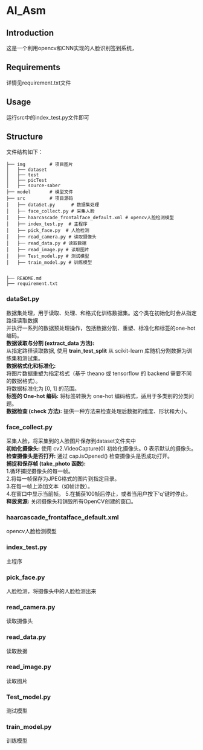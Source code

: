 # AI_Asm
## Introduction
这是一个利用opencv和CNN实现的人脸识别签到系统，

## Requirements
详情见requirement.txt文件
## Usage
运行src中的index_test.py文件即可

## Structure
文件结构如下：
```
├── img         # 项目图片
│   ├── dataset
│   ├── test
│   ├── picTest
│   ├── source-saber
├── model       # 模型文件
├── src         # 项目源码
│   ├── dataSet.py      # 数据集处理
│   ├── face_collect.py # 采集人脸 
│   ├── haarcascade_frontalface_default.xml # opencv人脸检测模型
│   ├── index_test.py  # 主程序
│   ├── pick_face.py  # 人脸检测
│   ├── read_camera.py # 读取摄像头
│   ├── read_data.py # 读取数据
│   ├── read_image.py # 读取图片
│   ├── Test_model.py # 测试模型
│   ├── train_model.py # 训练模型
    

├── README.md
├── requirement.txt
```
### dataSet.py
数据集处理，用于读取、处理、和格式化训练数据集。这个类在初始化时会从指定路径读取数据
<br>
并执行一系列的数据预处理操作，包括数据分割、重塑、标准化和标签的one-hot编码。
<br>
**数据读取与分割 (extract_data 方法):**
<br>
从指定路径读取数据,
使用 **train_test_split** 从 scikit-learn 库随机分割数据为训练集和测试集。
<br>
**数据格式化和标准化:**
<br>
将图片数据重塑为指定格式（基于 theano 或 tensorflow 的 backend 需要不同的数据格式）。
<br>
将数据标准化为 [0, 1] 的范围。
<br>
**标签的 One-hot 编码:**
将标签转换为 one-hot 编码格式，适用于多类别的分类问题。
<br>
**数据检查 (check 方法):**
提供一种方法来检查处理后数据的维度、形状和大小。
### face_collect.py
采集人脸，将采集到的人脸图片保存到dataset文件夹中
<br>
**初始化摄像头:**
使用 cv2.VideoCapture(0) 初始化摄像头。0 表示默认的摄像头。
<br>
**检查摄像头是否打开:**
通过 cap.isOpened() 检查摄像头是否成功打开。
<br>
**捕捉和保存帧 (take_photo 函数):**
<br>
1.循环捕捉摄像头的每一帧。
<br>
2.将每一帧保存为JPEG格式的图片到指定目录。
<br>
3.在每一帧上添加文本（如帧计数）。
<br>
4.在窗口中显示当前帧。
5.在捕获100帧后停止，或者当用户按下'q'键时停止。
<br>
**释放资源:**
关闭摄像头和销毁所有OpenCV创建的窗口。
### haarcascade_frontalface_default.xml
opencv人脸检测模型
### index_test.py
主程序
### pick_face.py
人脸检测，将摄像头中的人脸检测出来
### read_camera.py
读取摄像头
### read_data.py
读取数据
### read_image.py
读取图片
### Test_model.py
测试模型
### train_model.py
训练模型



